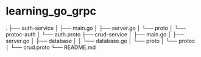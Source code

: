 # learning_go_grpc
.
├── auth-service
│   ├── main.go
│   ├── server.go
│   └── proto
│       └── protoc-auth
│           └── auth.proto
├── crud-service
│   ├── main.go
│   ├── server.go
│   ├── database
│   │   └── database.go
│   └── proto
│       └── protoc
│           └── crud.proto
└── README.md
